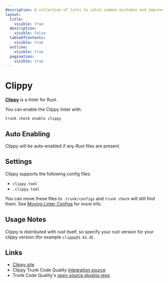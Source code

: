 ```yaml
---
description: A collection of lints to catch common mistakes and improve your Rust code.
layout:
  title:
    visible: true
  description:
    visible: false
  tableOfContents:
    visible: true
  outline:
    visible: true
  pagination:
    visible: true
---
```


# Clippy

[**Clippy**](https://doc.rust-lang.org/clippy/) is a linter for Rust.

You can enable the Clippy linter with:

```shell
trunk check enable clippy
```

## Auto Enabling

Clippy will be auto-enabled if any _Rust_ files are present.

## Settings

Clippy supports the following config files:

* `clippy.toml`
* `.clippy.toml`

You can move these files to `.trunk/configs` and `trunk check` will still find them. See [Moving Linter Configs](broken-reference) for more info.

## Usage Notes

Clippy is distributed with rust itself, so specify your rust version for your clippy version (for example `clippy@1.61.0`).

## Links

* [Clippy site](https://doc.rust-lang.org/clippy/)
* Clippy Trunk Code Quality [integration source](https://github.com/trunk-io/plugins/tree/main/linters/clippy)
* Trunk Code Quality's [open source plugins repo](https://github.com/trunk-io/plugins/tree/main)
